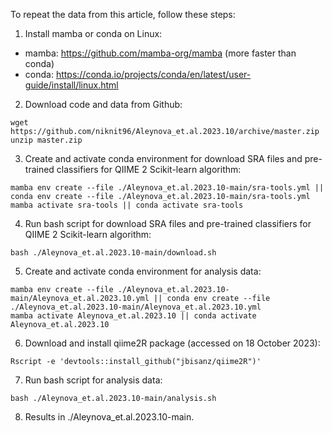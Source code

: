 To repeat the data from this article, follow these steps:

1. Install mamba or conda on Linux:
* mamba: https://github.com/mamba-org/mamba (more faster than conda)
* conda: https://conda.io/projects/conda/en/latest/user-guide/install/linux.html
2. Download code and data from Github:
```
wget https://github.com/niknit96/Aleynova_et.al.2023.10/archive/master.zip
unzip master.zip
```
3. Create and activate conda environment for download SRA files and pre-trained classifiers for QIIME 2 Scikit-learn algorithm:
```
mamba env create --file ./Aleynova_et.al.2023.10-main/sra-tools.yml || conda env create --file ./Aleynova_et.al.2023.10-main/sra-tools.yml
mamba activate sra-tools || conda activate sra-tools
```
4. Run bash script for download SRA files and pre-trained classifiers for QIIME 2 Scikit-learn algorithm:
```
bash ./Aleynova_et.al.2023.10-main/download.sh
```
5. Create and activate conda environment for analysis data:
```
mamba env create --file ./Aleynova_et.al.2023.10-main/Aleynova_et.al.2023.10.yml || conda env create --file ./Aleynova_et.al.2023.10-main/Aleynova_et.al.2023.10.yml
mamba activate Aleynova_et.al.2023.10 || conda activate Aleynova_et.al.2023.10
```
6. Download and install qiime2R package (accessed on 18 October 2023):
```
Rscript -e 'devtools::install_github("jbisanz/qiime2R")'
```
7. Run bash script for analysis data:
```
bash ./Aleynova_et.al.2023.10-main/analysis.sh
```
8. Results in ./Aleynova_et.al.2023.10-main.
